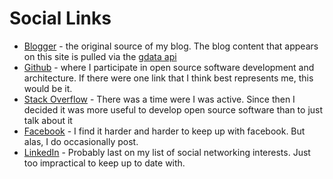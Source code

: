 Social Links
==============

* [Blogger](http://timkellogg.blogspot.com) - the original source of my blog. The blog content that appears on this site is pulled via the [gdata api](http://code.google.com/apis/blogger/)
* [Github](https://github.com/tkellogg) - where I participate in open source software development and architecture. If there were one link that I think best represents me, this would be it.
* [Stack Overflow](http://stackoverflow.com/users/503826/kelloti) - There was a time were I was active. Since then I decided it was more useful to develop open source software than to just talk about it
* [Facebook](http://www.facebook.com/timothy.kellogg) - I find it harder and harder to keep up with facebook. But alas, I do occasionally post.
* [LinkedIn](http://www.linkedin.com/pub/tim-kellogg/13/29/698) - Probably last on my list of social networking interests. Just too impractical to keep up to date with.
